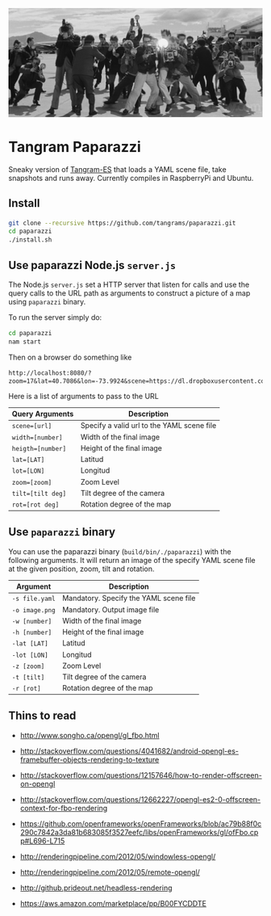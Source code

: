 ![](imgs/5846.jpg)

# Tangram Paparazzi

Sneaky version of [Tangram-ES](https://github.com/tangrams/tangram-es) that loads a YAML scene file, take snapshots and runs away. Currently compiles in RaspberryPi and Ubuntu.

## Install

```bash
git clone --recursive https://github.com/tangrams/paparazzi.git
cd paparazzi
./install.sh
```

## Use paparazzi Node.js `server.js`

The Node.js `server.js` set a HTTP server that listen for calls and use the query calls to the URL path as arguments to construct a picture of a map using `paparazzi` binary.

To run the server simply do:

```bash
cd paparazzi
nam start
```

Then on a browser do something like

```
http://localhost:8080/?zoom=17&lat=40.7086&lon=-73.9924&scene=https://dl.dropboxusercontent.com/u/335522/openframe/tangram/blueprint.yaml
```

Here is a list of arguments to pass to the URL

| Query Arguments   | Description                                |
|-------------------|------------------------------------------|
| `scene=[url]`   | Specify a valid url to the YAML scene file |
| `width=[number]`  | Width of the final image |
| `heigth=[number]` | Height of the final image |
| `lat=[LAT]`       | Latitud    |
| `lot=[LON]`       | Longitud |
| `zoom=[zoom]`     | Zoom Level |
| `tilt=[tilt deg]` | Tilt degree of the camera |
| `rot=[rot deg]`   | Rotation degree of the map |

## Use `paparazzi` binary

You can use the paparazzi binary (`build/bin/./paparazzi`) with the following arguments. It will return an image of the specify YAML scene file at the given position, zoom, tilt and rotation.

| Argument       | Description                                |
|----------------|--------------------------------------------|
| `-s file.yaml` | Mandatory. Specify the YAML scene file |
| `-o image.png` | Mandatory. Output image file |
| `-w [number]`  | Width of the final image |
| `-h [number]`  | Height of the final image |
| `-lat [LAT]`	 | Latitud	  |
| `-lot [LON]`   | Longitud |
| `-z [zoom]`    | Zoom Level |
| `-t [tilt]`    | Tilt degree of the camera |
| `-r [rot]`     | Rotation degree of the map |


## Thins to read

- http://www.songho.ca/opengl/gl_fbo.html
- http://stackoverflow.com/questions/4041682/android-opengl-es-framebuffer-objects-rendering-to-texture
- http://stackoverflow.com/questions/12157646/how-to-render-offscreen-on-opengl
- http://stackoverflow.com/questions/12662227/opengl-es2-0-offscreen-context-for-fbo-rendering
- https://github.com/openframeworks/openFrameworks/blob/ac79b88f0c290c7842a3da81b683085f3527eefc/libs/openFrameworks/gl/ofFbo.cpp#L696-L715

- http://renderingpipeline.com/2012/05/windowless-opengl/
- http://renderingpipeline.com/2012/05/remote-opengl/
- http://github.prideout.net/headless-rendering
- https://aws.amazon.com/marketplace/pp/B00FYCDDTE

